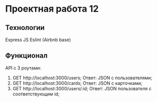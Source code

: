 # Проектная работа 12

## Технологии
Express JS
Eslint (Airbnb base)

## Функционал
API с 3 роутами:
1) GET http://localhost:3000/users; Ответ: JSON с пользователями;
2) GET http://localhost:3000/cards; Ответ: JSON с карточками;
3) GET http://localhost:3000/users/:id; Ответ: JSON пользователя с соответствующим id;
